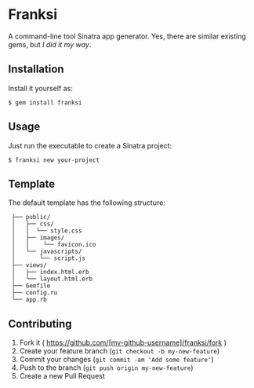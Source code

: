 # Franksi

A command-line tool Sinatra app generator. Yes, there are similar existing gems, but *I did it my way*. 

## Installation

Install it yourself as:

    $ gem install franksi

## Usage

Just run the executable to create a Sinatra project:

    $ franksi new your-project 

## Template

The default template has the following structure:

```
 ├── public/
 │   ├── css/
 │   │  └── style.css
 │   ├── images/
 │   │    └── favicon.ico
 │   └── javascripts/
 │       └── script.js
 ├── views/
 │   ├── index.html.erb
 │   └── layout.html.erb
 ├── Gemfile
 ├── config.ru
 └── app.rb
```

## Contributing

1. Fork it ( https://github.com/[my-github-username]/franksi/fork )
2. Create your feature branch (`git checkout -b my-new-feature`)
3. Commit your changes (`git commit -am 'Add some feature'`)
4. Push to the branch (`git push origin my-new-feature`)
5. Create a new Pull Request

